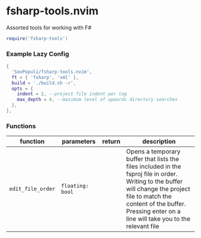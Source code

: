 # fsharp-tools.nvim
Assorted tools for working with F#

```lua
require('fsharp-tools')
```

### Example Lazy Config
```lua
{
  'SoxPopuli/fsharp-tools.nvim',
  ft = { 'fsharp', 'xml' },
  build = './build.sh -r',
  opts = {
    indent = 2, --project file indent per tag
    max_depth = 4, --maximum level of upwards directory searches
  },
},

```

### Functions

| function | parameters | return | description |
| --- | --- | --- | --- |
| `edit_file_order` | `floating: bool` |  | Opens a temporary buffer that lists the files included in the fsproj file in order.<br>Writing to the buffer will change the project file to match the content of the buffer.<br>Pressing enter on a line will take you to the relevant file|
